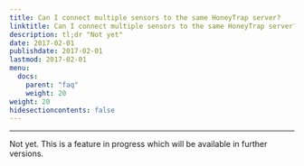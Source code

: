 ```yaml
---
title: Can I connect multiple sensors to the same HoneyTrap server?
linktitle: Can I connect multiple sensors to the same HoneyTrap server?
description: tl;dr "Not yet"
date: 2017-02-01
publishdate: 2017-02-01
lastmod: 2017-02-01
menu:
  docs:
    parent: "faq"
    weight: 20
weight: 20
hidesectioncontents: false
---
```

-----
Not yet. This is a feature in progress which will be available in further versions. 
